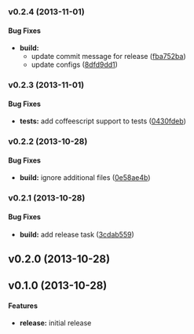 <a name="v0.2.4"></a>
### v0.2.4 (2013-11-01)


#### Bug Fixes

* **build:**
  * update commit message for release ([fba752ba](http://github.com/aspera/mock-cookie/commit/fba752ba7cd7df14b98cdbbe1d5eedc111c30ab0))
  * update configs ([8dfd9dd1](http://github.com/aspera/mock-cookie/commit/8dfd9dd1aa771c9cdfae37523225424232e4c85c))

<a name="v0.2.3"></a>
### v0.2.3 (2013-11-01)


#### Bug Fixes

* **tests:** add coffeescript support to tests ([0430fdeb](http://github.com/aspera/mock-cookie/commit/0430fdeb637e089b87df5efb924f26479295ba90))

<a name="v0.2.2"></a>
### v0.2.2 (2013-10-28)


#### Bug Fixes

* **build:** ignore additional files ([0e58ae4b](http://github.com/aspera/mock-cookie/commit/0e58ae4bad7ac883dd2ca2b376eab9302eba4761))

<a name="v0.2.1"></a>
### v0.2.1 (2013-10-28)


#### Bug Fixes

* **build:** add release task ([3cdab559](http://github.com/aspera/mock-cookie/commit/3cdab559a7b6e463d8c9f275af352d8f9a9912a2))

<a name="v0.2.0"></a>
## v0.2.0 (2013-10-28)

<a name="v0.1.0"></a>
## v0.1.0 (2013-10-28)

#### Features

* **release:** initial release

